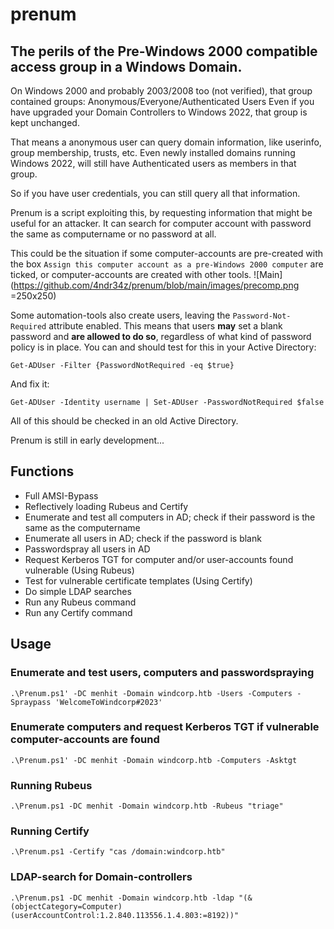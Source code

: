 # prenum

## The perils of the Pre-Windows 2000 compatible access group in a Windows Domain.
<p>On Windows 2000 and probably 2003/2008 too (not verified), that group contained groups: Anonymous/Everyone/Authenticated Users
Even if you have upgraded your Domain Controllers to Windows 2022, that group is kept unchanged.</p>

That means a anonymous user can query domain information, like userinfo, group membership, trusts, etc.
Even newly installed domains running Windows 2022, will still have Authenticated users as members in that group.

So if you have user credentials, you can still query all that information.

Prenum is a script exploiting this, by requesting information that might be useful for an attacker.
It can search for computer account with password the same as computername or no password at all. 

This could be the situation if some computer-accounts are pre-created with the box ```Assign this computer account as a pre-Windows 2000 computer``` are ticked, or computer-accounts are created with other tools.
![Main](https://github.com/4ndr34z/prenum/blob/main/images/precomp.png =250x250)

Some automation-tools also create users, leaving the ```Password-Not-Required``` attribute enabled. This means that users **may** set a blank password and **are allowed to do so**, regardless of what kind of password policy is in place. You can and should test for this in your Active Directory: 

    Get-ADUser -Filter {PasswordNotRequired -eq $true}
And fix it:

    Get-ADUser -Identity username | Set-ADUser -PasswordNotRequired $false

All of this should be checked in an old Active Directory.

Prenum is still in early development...


## Functions
- Full AMSI-Bypass
- Reflectively loading Rubeus and Certify
- Enumerate and test all computers in AD; check if their password is the same as the computername
- Enumerate all users in AD; check if the password is blank
- Passwordspray all users in AD
- Request Kerberos TGT for computer and/or user-accounts found vulnerable (Using Rubeus)
- Test for vulnerable certificate templates (Using Certify)
- Do simple LDAP searches
- Run any Rubeus command
- Run any Certify command

## Usage
### Enumerate and test users, computers and passwordspraying

    .\Prenum.ps1' -DC menhit -Domain windcorp.htb -Users -Computers -Spraypass 'WelcomeToWindcorp#2023'
### Enumerate computers and request Kerberos TGT if vulnerable computer-accounts are found

    .\Prenum.ps1' -DC menhit -Domain windcorp.htb -Computers -Asktgt

### Running Rubeus

    .\Prenum.ps1 -DC menhit -Domain windcorp.htb -Rubeus "triage"

### Running Certify

    .\Prenum.ps1 -Certify "cas /domain:windcorp.htb"

### LDAP-search for Domain-controllers

    .\Prenum.ps1 -DC menhit -Domain windcorp.htb -ldap "(&(objectCategory=Computer)(userAccountControl:1.2.840.113556.1.4.803:=8192))"

